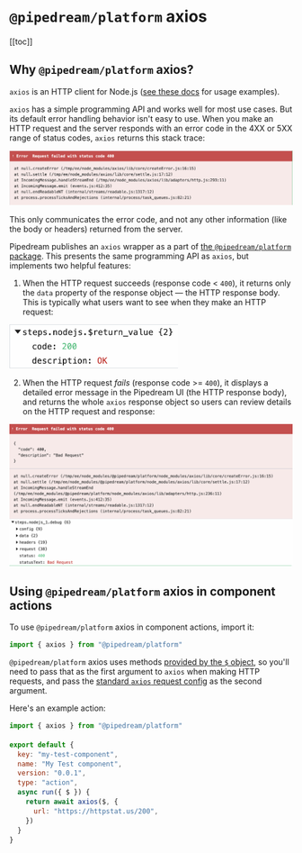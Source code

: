 # `@pipedream/platform` axios

[[toc]]

## Why `@pipedream/platform` axios?

`axios` is an HTTP client for Node.js ([see these docs](/workflows/steps/code/nodejs/http-requests/) for usage examples).

`axios` has a simple programming API and works well for most use cases. But its default error handling behavior isn't easy to use. When you make an HTTP request and the server responds with an error code in the 4XX or 5XX range of status codes, `axios` returns this stack trace:

<div>
<img alt="default axios stack trace" src="./images/default-axios-stack.png">
</div>

This only communicates the error code, and not any other information (like the body or headers) returned from the server.

Pipedream publishes an `axios` wrapper as a part of [the `@pipedream/platform` package](https://github.com/PipedreamHQ/platform). This presents the same programming API as `axios`, but implements two helpful features:

1. When the HTTP request succeeds (response code < `400`), it returns only the `data` property of the response object — the HTTP response body. This is typically what users want to see when they make an HTTP request:

<div>
<img alt="pipedream axios success case" width="300px" src="./images/pipedream-axios-success.png">
</div>

2. When the HTTP request _fails_ (response code >= `400`), it displays a detailed error message in the Pipedream UI (the HTTP response body), and returns the whole `axios` response object so users can review details on the HTTP request and response:

<div>
<img alt="pipedream axios error case" src="./images/pipedream-axios-stack.png">
</div>

## Using `@pipedream/platform` axios in component actions

To use `@pipedream/platform` axios in component actions, import it:

```javascript
import { axios } from "@pipedream/platform"
```

`@pipedream/platform` axios uses methods [provided by the `$` object](/components/api/#actions), so you'll need to pass that as the first argument to `axios` when making HTTP requests, and pass the [standard `axios` request config](https://github.com/axios/axios#request-config) as the second argument.

Here's an example action:

```javascript
import { axios } from "@pipedream/platform"

export default {
  key: "my-test-component",
  name: "My Test component",
  version: "0.0.1",
  type: "action",
  async run({ $ }) {
    return await axios($, {
      url: "https://httpstat.us/200",
    })
  }
}
```